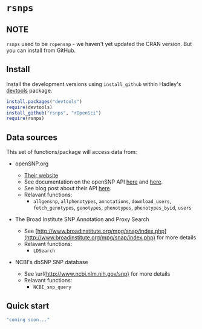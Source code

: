 # `rsnps`

## NOTE
`rsnps` used to be `ropensnp` - we haven't yet updated the CRAN version. But you can install from GitHub. 

## Install 
Install the development versions using `install_github` within Hadley's [devtools](https://github.com/hadley/devtools) package.

```R
install.packages("devtools")
require(devtools)
install_github("rsnps", "rOpenSci")
require(rsnps)
```

## Data sources
This set of functions/package will access data from: 

+ openSNP.org
	+ [Their website](http://opensnp.org/)
	+ See documentation on the openSNP API [here](http://opensnp.org/faq#api) and [here](https://github.com/gedankenstuecke/snpr/wiki/JSON-API).
	+ See blog post about their API [here](http://opensnp.wordpress.com/2012/01/18/some-progress-on-the-api-json-endpoints/).
	+ Relavant functions:
		+ `allgensnp`, `allphenotypes`, `annotations`, `download_users`, `fetch_genotypes`, `genotypes`, `phenotypes`, `phenotypes_byid`, `users`


+ The Broad Institute SNP Annotation and Proxy Search
	+ See [http://www.broadinstitute.org/mpg/snap/index.php](http://www.broadinstitute.org/mpg/snap/index.php) for more details
	+ Relavant functions:
		+ `LDSearch`

+ NCBI's dbSNP SNP database
	+ See \url{http://www.ncbi.nlm.nih.gov/snp} for more details
	+ Relavant functions:
		+ `NCBI_snp_query`

## Quick start

```coffee
"coming soon..."
```

